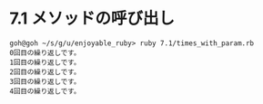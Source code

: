 # 7.1 メソッドの呼び出し

```
goh@goh ~/s/g/u/enjoyable_ruby> ruby 7.1/times_with_param.rb
0回目の繰り返しです。
1回目の繰り返しです。
2回目の繰り返しです。
3回目の繰り返しです。
4回目の繰り返しです。
```

